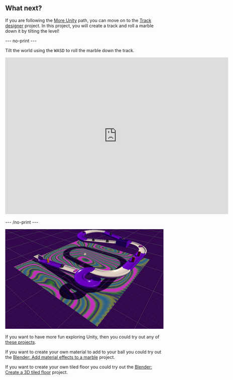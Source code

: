 ## What next?

If you are following the [More Unity](https://projects.raspberrypi.org/en/raspberrypi/more-unity) path, you can move on to the [Track designer](https://projects.raspberrypi.org/en/projects/track-designer) project. In this project, you will create a track and roll a marble down it by tilting the level!

--- no-print ---

Tilt the world using the <kbd>WASD</kbd> to roll the marble down the track.

<iframe allowtransparency="true" width="710" height="500" src="https://raspberrypilearning.github.io/unity-webgl/TrackDesigner/" frameborder="0" scrolling = "no"> </iframe>

--- /no-print ---

![Example project for Track Designer showing a bird's eye view of 3D track with ridges and obstacles](images/track-designer.png)

If you want to have more fun exploring Unity, then you could try out any of [these projects](https://projects.raspberrypi.org/en/projects?software%5B%5D=unity).

If you want to create your own material to add to your ball you could try out the [Blender: Add material effects to a marble](https://projects.raspberrypi.org/en/projects/blender-marble) project. 

If you want to create your own tiled floor you could try out the [Blender: Create a 3D tiled floor](https://projects.raspberrypi.org/en/projects/blender-tiled-floor) project. 
